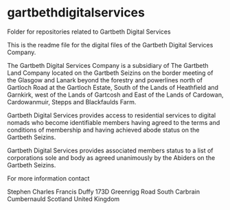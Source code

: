 # gartbethdigitalservices
Folder for repositories related to Gartbeth Digital Services

This is the readme file for the digital files of the Gartbeth Digital Services Company.

The Gartbeth Digital Services Company is a subsidiary of The Gartbeth Land Company located
on the Gartbeth Seizins on the border meeting of the Glasgow and Lanark beyond the forestry
and powerlines north of Gartloch Road at the Gartloch Estate, South of the Lands of Heathfield
and Garnkirk, west of the Lands of Gartcosh and East of the Lands of Cardowan, Cardowanmuir, Stepps
and Blackfaulds Farm.

Gartbeth Digital Services provides access to residential services to digital nomads who become
identifiable members having agreed to the terms and conditions of membership and having achieved abode
status on the Gartbeth Seizins.

Gartbeth Digital Services provides associated members status to a list of corporations sole and body as
agreed unanimously by the Abiders on the Gartbeth Seizins.

For more information contact

Stephen Charles Francis Duffy
173D Greenrigg Road
South Carbrain
Cumbernauld
Scotland
United Kingdom


